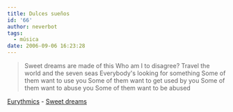 ```yaml
---
title: Dulces sueños
id: '66'
author: neverbot
tags:
  - música
date: 2006-09-06 16:23:28
---
```


> Sweet dreams are made of this 
  Who am I to disagree? 
  Travel the world and the seven seas 
  Everybody's looking for something 
  Some of them want to use you 
  Some of them want to get used by you 
  Some of them want to abuse you 
  Some of them want to be abused

[Eurythmics](http://www.eurythmics.com) - [Sweet dreams](http://www.mystrands.com/track/292973)
